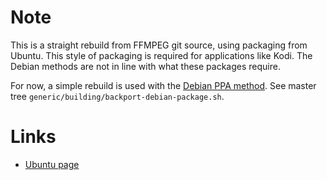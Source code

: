 # Note

This is a straight rebuild from FFMPEG git source, using packaging from Ubuntu. This style of packaging is required for applications like Kodi. The Debian methods are not in line with what these packages require.

For now, a simple rebuild is used with the [Debian PPA method](https://wiki.debian.org/CreatePackageFromPPA). See master tree `generic/building/backport-debian-package.sh`.

# Links

* [Ubuntu page](http://packages.ubuntu.com/wily/ffmpeg)
